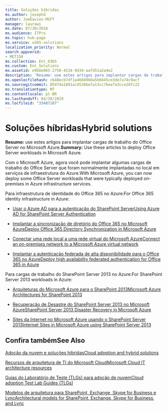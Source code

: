 ```yaml
---
title: Soluções híbridas
ms.author: josephd
author: JoeDavies-MSFT
manager: laurawi
ms.date: 07/30/2018
ms.audience: ITPro
ms.topic: hub-page
ms.service: o365-solutions
localization_priority: Normal
search.appverid:
- MET150
ms.collection: Ent_O365
ms.custom: Ent_Solutions
ms.assetid: e9b8e065-2750-4534-9d39-aafd51a2a4e2
description: 'Resumo: use estes artigos para implantar cargas de trabalho do Office Server no Microsoft Azure.'
ms.openlocfilehash: c648ecb7df1a4604960a5b0445ce3de7a74c9acf
ms.sourcegitcommit: 85974a1891ac45286efa13cc76eefa3cce28fc22
ms.translationtype: MT
ms.contentlocale: pt-BR
ms.lasthandoff: 04/30/2019
ms.locfileid: "33487187"
---
```

# <a name="hybrid-solutions"></a><span data-ttu-id="afa15-103">Soluções híbridas</span><span class="sxs-lookup"><span data-stu-id="afa15-103">Hybrid solutions</span></span>

 <span data-ttu-id="afa15-104">**Resumo:** use estes artigos para implantar cargas de trabalho do Office Server no Microsoft Azure.</span><span class="sxs-lookup"><span data-stu-id="afa15-104">**Summary:** Use these articles to deploy Office Server workloads in Microsoft Azure.</span></span>
  
<span data-ttu-id="afa15-105">Com o Microsoft Azure, agora você pode implantar algumas cargas de trabalho do Office Server que foram normalmente implantadas no local em serviços de infraestrutura do Azure.</span><span class="sxs-lookup"><span data-stu-id="afa15-105">With Microsoft Azure, you can now deploy some Office Server workloads that were typically deployed on-premises in Azure infrastructure services.</span></span>
  
<span data-ttu-id="afa15-106">Para infraestrutura de identidade do Office 365 no Azure:</span><span class="sxs-lookup"><span data-stu-id="afa15-106">For Office 365 identity infrastructure in Azure:</span></span>

- [<span data-ttu-id="afa15-107">Usar o Azure AD para a autenticação do SharePoint Server</span><span class="sxs-lookup"><span data-stu-id="afa15-107">Using Azure AD for SharePoint Server Authentication</span></span>](using-azure-ad-for-sharepoint-server-authentication.md)

- [<span data-ttu-id="afa15-108">Implantar a sincronização de diretório do Office 365 no Microsoft Azure</span><span class="sxs-lookup"><span data-stu-id="afa15-108">Deploy Office 365 Directory Synchronization in Microsoft Azure</span></span>](deploy-office-365-directory-synchronization-dirsync-in-microsoft-azure.md)
  
- [<span data-ttu-id="afa15-109">Conectar uma rede local a uma rede virtual do Microsoft Azure</span><span class="sxs-lookup"><span data-stu-id="afa15-109">Connect an on-premises network to a Microsoft Azure virtual network</span></span>](connect-an-on-premises-network-to-a-microsoft-azure-virtual-network.md)
    
- [<span data-ttu-id="afa15-110">Implantar a autenticação federada de alta disponibilidade para o Office 365 no Azure</span><span class="sxs-lookup"><span data-stu-id="afa15-110">Deploy high availability federated authentication for Office 365 in Azure</span></span>](deploy-high-availability-federated-authentication-for-office-365-in-azure.md)
    
<span data-ttu-id="afa15-111">Para cargas de trabalho do SharePoint Server 2013 no Azure:</span><span class="sxs-lookup"><span data-stu-id="afa15-111">For SharePoint Server 2013 workloads in Azure:</span></span>
  
- [<span data-ttu-id="afa15-112">Arquiteturas do Microsoft Azure para o SharePoint 2013</span><span class="sxs-lookup"><span data-stu-id="afa15-112">Microsoft Azure Architectures for SharePoint 2013</span></span>](microsoft-azure-architectures-for-sharepoint-2013.md)
    
- [<span data-ttu-id="afa15-113">Recuperação de Desastre do SharePoint Server 2013 no Microsoft Azure</span><span class="sxs-lookup"><span data-stu-id="afa15-113">SharePoint Server 2013 Disaster Recovery in Microsoft Azure</span></span>](sharepoint-server-2013-disaster-recovery-in-microsoft-azure.md)
    
- [<span data-ttu-id="afa15-114">Sites da Internet no Microsoft Azure usando o SharePoint Server 2013</span><span class="sxs-lookup"><span data-stu-id="afa15-114">Internet Sites in Microsoft Azure using SharePoint Server 2013</span></span>](internet-sites-in-microsoft-azure-using-sharepoint-server-2013.md)
  
  
## <a name="see-also"></a><span data-ttu-id="afa15-115">Confira também</span><span class="sxs-lookup"><span data-stu-id="afa15-115">See Also</span></span>

[<span data-ttu-id="afa15-116">Adoção da nuvem e soluções híbridas</span><span class="sxs-lookup"><span data-stu-id="afa15-116">Cloud adoption and hybrid solutions</span></span>](cloud-adoption-and-hybrid-solutions.md)
  
[<span data-ttu-id="afa15-117">Recursos de arquitetura de TI do Microsoft Cloud</span><span class="sxs-lookup"><span data-stu-id="afa15-117">Microsoft Cloud IT architecture resources</span></span>](microsoft-cloud-it-architecture-resources.md)
  
[<span data-ttu-id="afa15-118">Guias do Laboratório de Teste (TLGs) para adoção de nuvem</span><span class="sxs-lookup"><span data-stu-id="afa15-118">Cloud adoption Test Lab Guides (TLGs)</span></span>](cloud-adoption-test-lab-guides-tlgs.md)
  
[<span data-ttu-id="afa15-119">Modelos de arquitetura para SharePoint, Exchange, Skype for Business e Lync</span><span class="sxs-lookup"><span data-stu-id="afa15-119">Architectural models for SharePoint, Exchange, Skype for Business, and Lync</span></span>](architectural-models-for-sharepoint-exchange-skype-for-business-and-lync.md)


